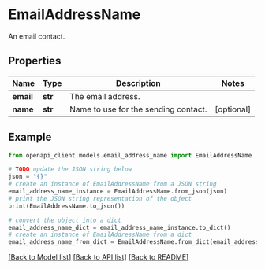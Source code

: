 # EmailAddressName

An email contact.

## Properties

Name | Type | Description | Notes
------------ | ------------- | ------------- | -------------
**email** | **str** | The email address. | 
**name** | **str** | Name to use for the sending contact. | [optional] 

## Example

```python
from openapi_client.models.email_address_name import EmailAddressName

# TODO update the JSON string below
json = "{}"
# create an instance of EmailAddressName from a JSON string
email_address_name_instance = EmailAddressName.from_json(json)
# print the JSON string representation of the object
print(EmailAddressName.to_json())

# convert the object into a dict
email_address_name_dict = email_address_name_instance.to_dict()
# create an instance of EmailAddressName from a dict
email_address_name_from_dict = EmailAddressName.from_dict(email_address_name_dict)
```
[[Back to Model list]](../README.md#documentation-for-models) [[Back to API list]](../README.md#documentation-for-api-endpoints) [[Back to README]](../README.md)


